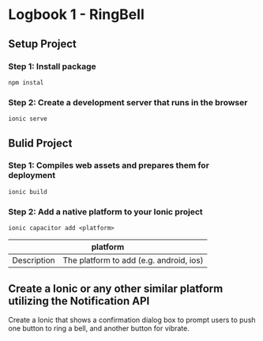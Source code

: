 # Logbook 1 - RingBell
## Setup Project
### Step 1: Install package
```
npm instal
```

### Step 2: Create a development server that runs in the browser
```
ionic serve
```

## Bulid Project
### Step 1: Compiles web assets and prepares them for deployment
```
ionic build
```

### Step 2: Add a native platform to your Ionic project
```
ionic capacitor add <platform>
```
<table>
  <thead>
    <tr>
      <th colspan="2">platform</th>
    </tr>
  </thead>
  <tbody>
    <tr>
      <td>Description</td>
      <td>The platform to add (e.g. android, ios)</td>
    </tr>
  </tbody>
</table>

## Create a Ionic or any other similar platform utilizing the Notification API 
<p>
Create a Ionic that shows a confirmation dialog box to prompt users to push one button to ring a bell, and another button for vibrate.
</p>
